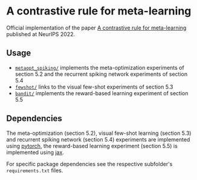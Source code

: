 # A contrastive rule for meta-learning

Official implementation of the paper [A contrastive rule for meta-learning](https://arxiv.org/abs/2104.01677) published at NeurIPS 2022.

## Usage

- [`metaopt_spiking/`](https://github.com/smonsays/contrastive-meta-learning/blob/main/metaopt_spiking) implements the meta-optimization experiments of section 5.2 and the recurrent spiking network experiments of section 5.4
- [`fewshot/`](https://github.com/smonsays/contrastive-meta-learning/blob/main/fewshot) links to the visual few-shot experiments of section 5.3
- [`bandit/`](https://github.com/smonsays/contrastive-meta-learning/blob/main/bandit) implements the reward-based learning experiment of section 5.5

## Dependencies

The meta-optimization (section 5.2), visual few-shot learning (section 5.3) and recurrent spiking network (section 5.4) experiments are implemented using [pytorch](https://github.com/pytorch/pytorch), the reward-based learning experiment (section 5.5) is implemented using [jax](https://github.com/google/jax).

For specific package dependencies see the respective subfolder's `requirements.txt` files.
